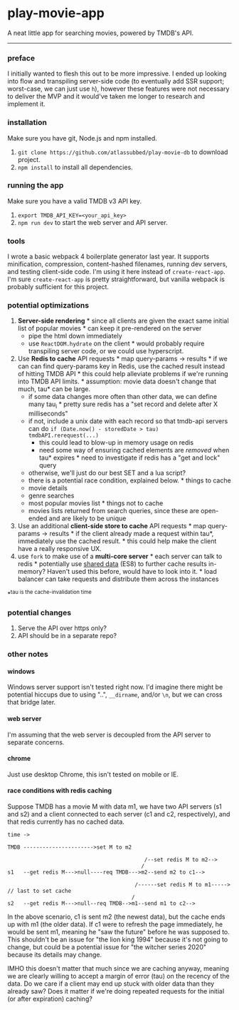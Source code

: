# play-movie-app

A neat little app for searching movies, powered by TMDB's API.

---

### preface 

I initially wanted to flesh this out to be more impressive. I ended up looking into flow and transpiling server-side code (to eventually add SSR support; worst-case, we can just use `h`), however these features were not necessary to deliver the MVP and it would've taken me longer to research and implement it.

### installation

  Make sure you have git, Node.js and npm installed.

  1. `git clone https://github.com/atlassubbed/play-movie-db` to download project.
  2. `npm install` to install all dependencies.

### running the app

  Make sure you have a valid TMDB v3 API key.

  1. `export TMDB_API_KEY=<your_api_key>` 
  2. `npm run dev` to start the web server and API server.


### tools

I wrote a basic webpack 4 boilerplate generator last year. It supports minification, compression, content-hashed filenames, running dev servers, and testing client-side code. I'm using it here instead of `create-react-app`. I'm sure `create-react-app` is pretty straightforward, but vanilla webpack is probably sufficient for this project.

### potential optimizations

  1. **Server-side rendering**
    * since all clients are given the exact same initial list of popular movies
    * can keep it pre-rendered on the server
      * pipe the html down immediately
      * use `ReactDOM.hydrate` on the client
    * would probably require transpiling server code, or we could use hyperscript.
  2. Use **Redis to cache** API requests
    * map query-params -> results
    * if we can can find query-params key in Redis, use the cached result instead of hitting TMDB API
    * this could help alleviate problems if we're running into TMDB API limits.
    * assumption: movie data doesn't change that much, tau\* can be large.
      * if some data changes more often than other data, we can define many tau<sub>i</sub>
    * pretty sure redis has a "set record and delete after X milliseconds"
      * if not, include a unix date with each record so that tmdb-api servers can do `if (Date.now() - storedDate > tau) tmdbAPI.rerequest(...)`
        * this could lead to blow-up in memory usage on redis
        * need some way of ensuring cached elements are *removed* when tau\* expires
    * need to investigate if redis has a "get and lock" query
      * otherwise, we'll just do our best SET and a lua script?
      * there is a potential race condition, explained below.
    * things to cache
      * movie details
      * genre searches
      * most popular movies list
    * things not to cache
      * movies lists returned from search queries, since these are open-ended and are likely to be unique
  3. Use an additional **client-side store to cache** API requests
    * map query-params -> results
    * if the client already made a request within tau\*, immediately use the cached result.
    * this could help make the client have a really responsive UX.
  4. use `fork` to make use of a **multi-core server**
    * each server can talk to redis
    * potentially use [shared data](http://2ality.com/2017/01/shared-array-buffer.html) (ES8) to further cache results in-memory? Haven't used this before, would have to look into it.
    * load balancer can take requests and distribute them across the instances

  \*<sup>tau is the cache-invalidation time</sup>

### potential changes

  1. Serve the API over https only?
  2. API should be in a separate repo?

### other notes

#### windows

Windows server support isn't tested right now. I'd imagine there might be potential hiccups due to using "..", `__dirname`, and/or `\n`, but we can cross that bridge later.

#### web server

I'm assuming that the web server is decoupled from the API server to separate concerns. 

#### chrome

Just use desktop Chrome, this isn't tested on mobile or IE.

#### race conditions with redis caching

Suppose TMDB has a movie M with data m1, we have two API servers (s1 and s2) and a client connected to each server (c1 and c2, respectively), and that redis currently has no cached data.

```
time ->

TMDB ---------------------->set M to m2

                                           /--set redis M to m2-->
                                          /
s1   --get redis M--->null----req TMDB--->m2--send m2 to c1-->

                                        /------set redis M to m1-----> // last to set cache
                                       /    
s2   --get redis M--->null--req TMDB-->m1--send m1 to c2-->
```

In the above scenario, c1 is sent m2 (the newest data), but the cache ends up with m1 (the older data). If c1 were to refresh the page immediately, he would be sent m1, meaning he "saw the future" before he was supposed to. This shouldn't be an issue for "the lion king 1994" because it's not going to change, but could be a potential issue for "the witcher series 2020" because its details may change.

IMHO this doesn't matter that much since we are caching anyway, meaning we are clearly willing to accept a margin of error (tau) on the recency of the data. Do we care if a client may end up stuck with older data than they already saw? Does it matter if we're doing repeated requests for the initial (or after expiration) caching?
